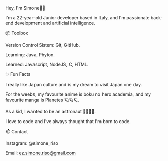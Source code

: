 Hey, I'm Simone👋🏽

I'm a 22-year-old Junior developer based in Italy, and I'm passionate back-end development and artificial intelligence.

📦 Toolbox

Version Control Sistem: Git, GitHub.

Learning: Java, Phyton.

Learned: Javascript, NodeJS, C, HTML.

✨ Fun Facts

I really like Japan culture and is my dream to visit Japan one day.

For the weebs, my favourite anime is boku no hero academia,
and my favourite manga is Planetes 🪐🪐🪐.


As a kid, I wanted to be an astronaut 🧑‍🚀🧑‍🚀.

I love to code and I've always thought that I'm born to code.

📫 Contact

Instagram: @simone_riso

Email: ez.simone.riso@gmail.com
